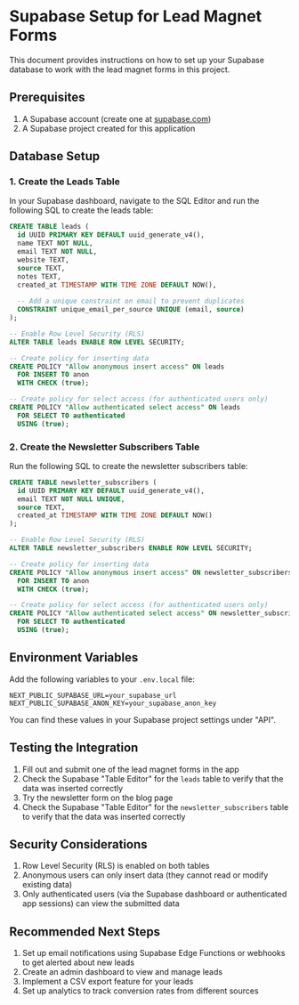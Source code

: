 # Supabase Setup for Lead Magnet Forms

This document provides instructions on how to set up your Supabase database to work with the lead magnet forms in this project.

## Prerequisites

1. A Supabase account (create one at [supabase.com](https://supabase.com))
2. A Supabase project created for this application

## Database Setup

### 1. Create the Leads Table

In your Supabase dashboard, navigate to the SQL Editor and run the following SQL to create the leads table:

```sql
CREATE TABLE leads (
  id UUID PRIMARY KEY DEFAULT uuid_generate_v4(),
  name TEXT NOT NULL,
  email TEXT NOT NULL,
  website TEXT,
  source TEXT,
  notes TEXT,
  created_at TIMESTAMP WITH TIME ZONE DEFAULT NOW(),
  
  -- Add a unique constraint on email to prevent duplicates
  CONSTRAINT unique_email_per_source UNIQUE (email, source)
);

-- Enable Row Level Security (RLS)
ALTER TABLE leads ENABLE ROW LEVEL SECURITY;

-- Create policy for inserting data
CREATE POLICY "Allow anonymous insert access" ON leads
  FOR INSERT TO anon
  WITH CHECK (true);

-- Create policy for select access (for authenticated users only)
CREATE POLICY "Allow authenticated select access" ON leads
  FOR SELECT TO authenticated
  USING (true);
```

### 2. Create the Newsletter Subscribers Table

Run the following SQL to create the newsletter subscribers table:

```sql
CREATE TABLE newsletter_subscribers (
  id UUID PRIMARY KEY DEFAULT uuid_generate_v4(),
  email TEXT NOT NULL UNIQUE,
  source TEXT,
  created_at TIMESTAMP WITH TIME ZONE DEFAULT NOW()
);

-- Enable Row Level Security (RLS)
ALTER TABLE newsletter_subscribers ENABLE ROW LEVEL SECURITY;

-- Create policy for inserting data
CREATE POLICY "Allow anonymous insert access" ON newsletter_subscribers
  FOR INSERT TO anon
  WITH CHECK (true);

-- Create policy for select access (for authenticated users only)
CREATE POLICY "Allow authenticated select access" ON newsletter_subscribers
  FOR SELECT TO authenticated
  USING (true);
```

## Environment Variables

Add the following variables to your `.env.local` file:

```
NEXT_PUBLIC_SUPABASE_URL=your_supabase_url
NEXT_PUBLIC_SUPABASE_ANON_KEY=your_supabase_anon_key
```

You can find these values in your Supabase project settings under "API".

## Testing the Integration

1. Fill out and submit one of the lead magnet forms in the app
2. Check the Supabase "Table Editor" for the `leads` table to verify that the data was inserted correctly
3. Try the newsletter form on the blog page
4. Check the Supabase "Table Editor" for the `newsletter_subscribers` table to verify that the data was inserted correctly

## Security Considerations

1. Row Level Security (RLS) is enabled on both tables
2. Anonymous users can only insert data (they cannot read or modify existing data)
3. Only authenticated users (via the Supabase dashboard or authenticated app sessions) can view the submitted data

## Recommended Next Steps

1. Set up email notifications using Supabase Edge Functions or webhooks to get alerted about new leads
2. Create an admin dashboard to view and manage leads
3. Implement a CSV export feature for your leads
4. Set up analytics to track conversion rates from different sources 